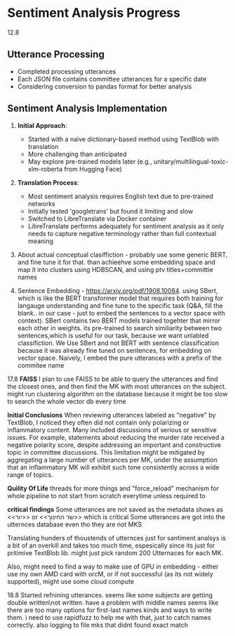 # Sentiment Analysis Progress
12.8
## Utterance Processing
- Completed processing utterances
- Each JSON file contains committee utterances for a specific date
- Considering conversion to pandas format for better analysis

## Sentiment Analysis Implementation
1. **Initial Approach**:
    - Started with a naive dictionary-based method using TextBlob with translation
    - More challenging than anticipated
    - May explore pre-trained models later (e.g., unitary/multilingual-toxic-xlm-roberta from Hugging Face)



2. **Translation Process**:
    - Most sentiment analysis requires English text due to pre-trained networks
    - Initially tested 'googletrans' but found it limiting and slow
    - Switched to LibreTranslate via Docker container
    - LibreTranslate performs adequately for sentiment analysis as it only needs to capture negative terminology rather than full contextual meaning
3. About actual conceptual clasiffiction - probably use some generic BERT, and fine tune it for that. than achieehve some embedding
    space and map it into clusters using HDBSCAN, and using ptv titles+committie names

 

4. Sentence Embedding - https://arxiv.org/pdf/1908.10084. using SBert, which is like the BERT transformer model that requires both training for langauge understanding and fine tune to the specific task (Q&A, fill the blank.. in our case - just to embed the sentences to a vector space with context). SBert contains two BERT models trained togehter that mirror each other in weights. its pre-trained to search similiarity between two sentences,which is useful for our task, because we want unlabled classifiction.
We Use SBert and not BERT with sentence classification because it was already fine tuned on sentences, for embedding on vector space.
Naively, I embed the pure utterances with a prefix of the commitee name

17.8
**FAISS**
I plan to use FAISS to be able to query the utterances and find the closest ones, and then find the MK with most utterances on the subject. might run clustering algorithm on the database because it might be too slow to search the whole vector db every time


**Initial Conclusions**
When reviewing utterances labeled as "negative" by TextBlob, I noticed they often did not contain only polarizing or inflammatory content. Many included discussions of serious or sensitive issues. For example, statements about reducing the murder rate received a negative polarity score, despite addressing an important and constructive topic in committee discussions.
This limitation might be mitigated by aggregating a large number of utterances per MK, under the assumption that an inflammatory MK will exhibit such tone consistently across a wide range of topics.

**Quility Of Life**
threads for more things and "force_reload" mechanism for whole pipeline to not start from scratch everytime unless required to 

**critical findings**
Some utterances are not saved as the metadata shows as <<יור>> or <<שר החינוך>> which is critical
Some utterances are got into the utternces database even tho they are not MKS

Translating hunders of thoustends of utternces just for santiment analsys is a bit of an overkill and takes too much time, espesically since its just for pritimive TextBlob lib. 
might just pick random 200 Utternaces for each MK.

Also, might need to find a way to make use of GPU in embedding - either use my own AMD card with orcM, or if not successful (as its not widely supported), might use some cloud compute

18.8 
Started refnining utterances. seems like some subjects are getting double written\not written. have a problem with middle names 
seems like there are too many options for first-last names kinds and ways to write them. i need to use rapidfuzz to help me with that, just to catch names correctly. also logging to file mks that didnt found exact match